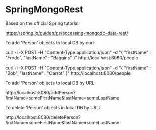 # SpringMongoRest

Based on the official Spring tutorial:

https://spring.io/guides/gs/accessing-mongodb-data-rest/

To add 'Person' objects to local DB by curl:

curl -i -X POST -H "Content-Type:application/json" -d "{  \"firstName\" : \"Frodo\",  \"lastName\" : \"Baggins\" }" http://localhost:8080/people

curl -i -X POST -H "Content-Type:application/json" -d "{  \"firstName\" : \"Bob\",  \"lastName\" : \"Carrot\" }" http://localhost:8080/people

To add 'Person' objects to local DB by URL:

http://localhost:8080/addPerson?firstName=someFirstName&lastName=someLastName

To delete 'Person' objects in local DB by URL:

http://localhost:8080/deletePerson?firstName=someFirstName&lastName=someLastName

